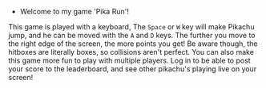 * Welcome to my game 'Pika Run'!

This game is played with a keyboard,
The `Space` or `W` key will make Pikachu jump, and he can be moved with the `A` and `D` keys. The further you move to the right edge of the screen, the more points you get! Be aware though, the hitboxes are literally boxes, so collisions aren't perfect. You can also make this game more fun to play with multiple players. Log in to be able to post your score to the leaderboard, and see other pikachu's playing live on your screen!

